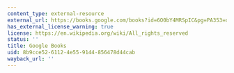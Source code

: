 ```yaml
---
content_type: external-resource
external_url: https://books.google.com/books?id=6O0bY4MRSpIC&pg=PA353=onepage#v=onepage&q&f=false
has_external_license_warning: true
license: https://en.wikipedia.org/wiki/All_rights_reserved
status: ''
title: Google Books
uid: 8b9cce52-6112-4e55-9144-856478d44cab
wayback_url: ''
---
```

